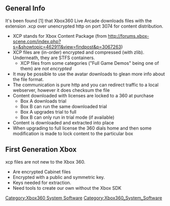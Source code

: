 ## General Info

It's been found \[1\] that Xbox360 Live Arcade downloads files with the
extension .xcp over unencrypted http on port 3074 for content
distribution.

  - XCP stands for Xbox Content Package (from
    <http://forums.xbox-scene.com/index.php?s=&showtopic=462911&view=findpost&p=3067263>)
  - XCP files are (in-order) encrypted and compressed (with zlib). Underneath, they are STFS containers.
    - XCP files from some categories ("Full Game Demos" being one of them) are *not encrypted*
  - It may be possible to use the avatar downloads to glean more info
    about the file format.
  - The communication is pure http and you can redirect traffic to a
    local webserver, however it does checksum the file
  - Content downloaded with licenses are locked to a 360 at purchase
      - Box A downloads trial
      - Box B can run the same downloaded trial
      - Box A upgrades trial to full
      - Box B can only run in trial mode (if available)
  - Content is downloaded and extracted into place
  - When upgrading to full license the 360 dials home and then some
    modification is made to lock content to the particular box

## First Generation Xbox

xcp files are not new to the Xbox 360.

  - Are encrypted Cabinet files
  - Encrypted with a public and symmetric key.
  - Keys needed for extraction.
  - Need tools to create our own without the Xbox SDK

[Category:Xbox360 System
Software](Category:Xbox360_System_Software "wikilink")
[Category:Xbox360_System_Software](Category:Xbox360_System_Software "wikilink")